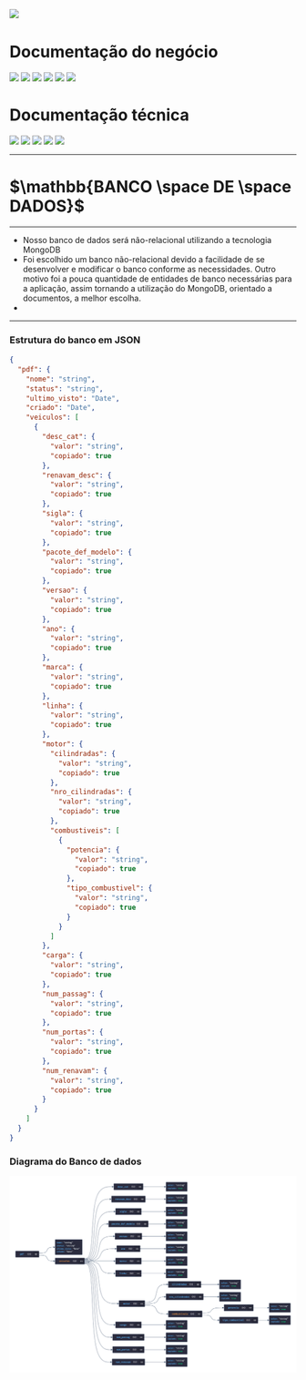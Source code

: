 

[![](https://img.shields.io/badge/Home-000000?style=for-the-badge&logo=markdown&logoColor=white)](home)

# Documentação do negócio
[![](https://img.shields.io/badge/Sprints-000000?style=for-the-badge&logo=markdown&logoColor=white)](sprints)
[![](https://img.shields.io/badge/Requisitos-000000?style=for-the-badge&logo=markdown&logoColor=white)](requisitos)
[![](https://img.shields.io/badge/Processos-000000?style=for-the-badge&logo=markdown&logoColor=white)](processos)
[![](https://img.shields.io/badge/Gerência-000000?style=for-the-badge&logo=markdown&logoColor=white)](gerencia)
[![](https://img.shields.io/badge/Horários-000000?style=for-the-badge&logo=markdown&logoColor=white)](horarios)
[![](https://img.shields.io/badge/squads-000000?style=for-the-badge&logo=markdown&logoColor=white)](squads)

# Documentação técnica
[![](https://img.shields.io/badge/Arquitetura-000000?style=for-the-badge&logo=markdown&logoColor=white)](arquitetura)
[![](https://img.shields.io/badge/Mockups-000000?style=for-the-badge&logo=markdown&logoColor=white)](mockups)
[![](https://img.shields.io/badge/Banco_de_dados-FF7518?style=for-the-badge&logo=markdown&logoColor=black)](banco_dados)
[![](https://img.shields.io/badge/Instalação-000000?style=for-the-badge&logo=markdown&logoColor=white)](instalacao)
[![](https://img.shields.io/badge/Configuração-000000?style=for-the-badge&logo=markdown&logoColor=white)](configuracao)

---
# $`\mathbb{BANCO \space DE \space DADOS}`$
---

- Nosso banco de dados será não-relacional utilizando a tecnologia MongoDB
- Foi escolhido um banco não-relacional devido a facilidade de se desenvolver e modificar o banco conforme as necessidades. Outro motivo foi a pouca quantidade de entidades de banco necessárias para a aplicação, assim tornando a utilização do MongoDB, orientado a documentos, a melhor escolha.
-
---

### Estrutura do banco em JSON

```json
{
  "pdf": {
    "nome": "string",
    "status": "string",
    "ultimo_visto": "Date",
    "criado": "Date",
    "veiculos": [
      {
        "desc_cat": {
          "valor": "string",
          "copiado": true
        },
        "renavam_desc": {
          "valor": "string",
          "copiado": true
        },
        "sigla": {
          "valor": "string",
          "copiado": true
        },
        "pacote_def_modelo": {
          "valor": "string",
          "copiado": true
        },
        "versao": {
          "valor": "string",
          "copiado": true
        },
        "ano": {
          "valor": "string",
          "copiado": true
        },
        "marca": {
          "valor": "string",
          "copiado": true
        },
        "linha": {
          "valor": "string",
          "copiado": true
        },
        "motor": {
          "cilindradas": {
            "valor": "string",
            "copiado": true
          },
          "nro_cilindradas": {
            "valor": "string",
            "copiado": true
          },
          "combustiveis": [
            {
              "potencia": {
                "valor": "string",
                "copiado": true
              },
              "tipo_combustivel": {
                "valor": "string",
                "copiado": true
              }
            }
          ]
        },
        "carga": {
          "valor": "string",
          "copiado": true
        },
        "num_passag": {
          "valor": "string",
          "copiado": true
        },
        "num_portas": {
          "valor": "string",
          "copiado": true
        },
        "num_renavam": {
          "valor": "string",
          "copiado": true
        }
      }
    ]
  }
}
```

### Diagrama do Banco de dados

![PDF_DataModel](uploads/6d267bfa8c0020bdca4ca9b0b10269c5/PDF_DataModel.png)
